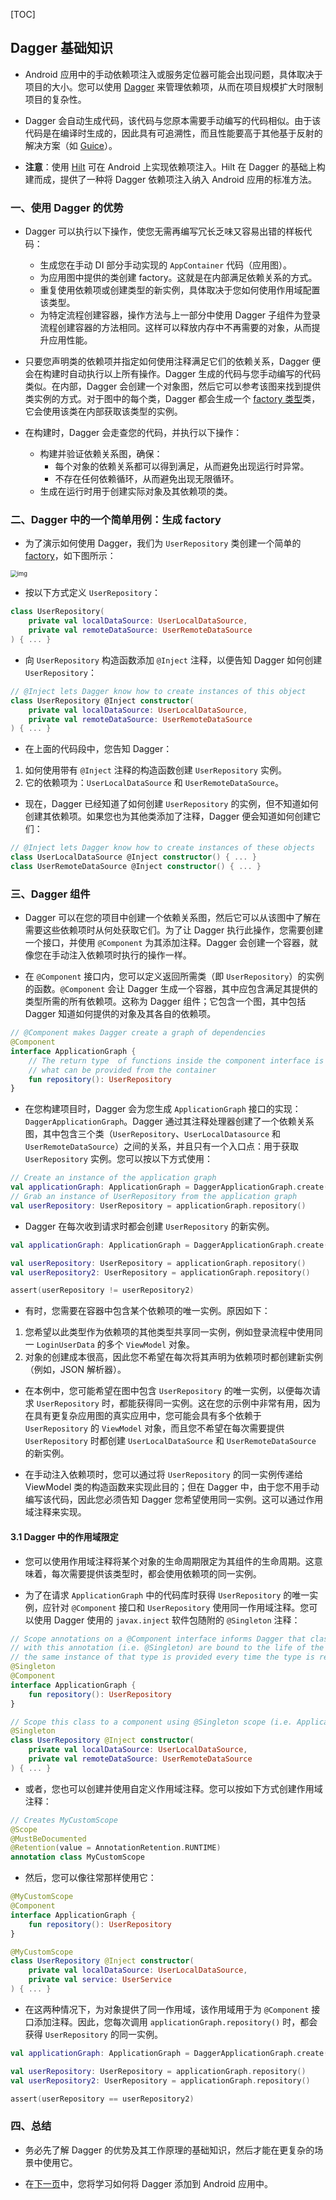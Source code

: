 [TOC]

## Dagger 基础知识

* Android 应用中的手动依赖项注入或服务定位器可能会出现问题，具体取决于项目的大小。您可以使用 [Dagger](https://dagger.dev/) 来管理依赖项，从而在项目规模扩大时限制项目的复杂性。

* Dagger 会自动生成代码，该代码与您原本需要手动编写的代码相似。由于该代码是在编译时生成的，因此具有可追溯性，而且性能要高于其他基于反射的解决方案（如 [Guice](https://en.wikipedia.org/wiki/Google_Guice)）。

* **注意**：使用 [Hilt](https://developer.android.google.cn/training/dependency-injection/hilt-android?hl=zh_cn) 可在 Android 上实现依赖项注入。Hilt 在 Dagger 的基础上构建而成，提供了一种将 Dagger 依赖项注入纳入 Android 应用的标准方法。

### 一、使用 Dagger 的优势

* Dagger 可以执行以下操作，使您无需再编写冗长乏味又容易出错的样板代码：
  * 生成您在手动 DI 部分手动实现的 `AppContainer` 代码（应用图）。
  * 为应用图中提供的类创建 factory。这就是在内部满足依赖关系的方式。
  * 重复使用依赖项或创建类型的新实例，具体取决于您如何使用作用域配置该类型。
  * 为特定流程创建容器，操作方法与上一部分中使用 Dagger 子组件为登录流程创建容器的方法相同。这样可以释放内存中不再需要的对象，从而提升应用性能。

* 只要您声明类的依赖项并指定如何使用注释满足它们的依赖关系，Dagger 便会在构建时自动执行以上所有操作。Dagger 生成的代码与您手动编写的代码类似。在内部，Dagger 会创建一个对象图，然后它可以参考该图来找到提供类实例的方式。对于图中的每个类，Dagger 都会生成一个 [factory 类型](https://en.wikipedia.org/wiki/Factory_method_pattern)类，它会使用该类在内部获取该类型的实例。

* 在构建时，Dagger 会走查您的代码，并执行以下操作：
  * 构建并验证依赖关系图，确保：
    - 每个对象的依赖关系都可以得到满足，从而避免出现运行时异常。
    - 不存在任何依赖循环，从而避免出现无限循环。
  - 生成在运行时用于创建实际对象及其依赖项的类。

### 二、Dagger 中的一个简单用例：生成 factory

* 为了演示如何使用 Dagger，我们为 `UserRepository` 类创建一个简单的 [factory](https://en.wikipedia.org/wiki/Factory_method_pattern)，如下图所示：

<img src="https://developer.android.google.cn/images/training/dependency-injection/3-factory-diagram.png?hl=zh_cn" alt="img" style="zoom:67%;" />

* 按以下方式定义 `UserRepository`：

```kotlin
class UserRepository(
    private val localDataSource: UserLocalDataSource,
    private val remoteDataSource: UserRemoteDataSource
) { ... }
```

* 向 `UserRepository` 构造函数添加 `@Inject` 注释，以便告知 Dagger 如何创建 `UserRepository`：

```kotlin
// @Inject lets Dagger know how to create instances of this object
class UserRepository @Inject constructor(
    private val localDataSource: UserLocalDataSource,
    private val remoteDataSource: UserRemoteDataSource
) { ... }
```

* 在上面的代码段中，您告知 Dagger：

1. 如何使用带有 `@Inject` 注释的构造函数创建 `UserRepository` 实例。
2. 它的依赖项为：`UserLocalDataSource` 和 `UserRemoteDataSource`。

* 现在，Dagger 已经知道了如何创建 `UserRepository` 的实例，但不知道如何创建其依赖项。如果您也为其他类添加了注释，Dagger 便会知道如何创建它们：

```kotlin
// @Inject lets Dagger know how to create instances of these objects
class UserLocalDataSource @Inject constructor() { ... }
class UserRemoteDataSource @Inject constructor() { ... }
```

### 三、Dagger 组件

* Dagger 可以在您的项目中创建一个依赖关系图，然后它可以从该图中了解在需要这些依赖项时从何处获取它们。为了让 Dagger 执行此操作，您需要创建一个接口，并使用 `@Component` 为其添加注释。Dagger 会创建一个容器，就像您在手动注入依赖项时执行的操作一样。

* 在 `@Component` 接口内，您可以定义返回所需类（即 `UserRepository`）的实例的函数。`@Component` 会让 Dagger 生成一个容器，其中应包含满足其提供的类型所需的所有依赖项。这称为 Dagger 组件；它包含一个图，其中包括 Dagger 知道如何提供的对象及其各自的依赖项。

```kotlin
// @Component makes Dagger create a graph of dependencies
@Component
interface ApplicationGraph {
    // The return type  of functions inside the component interface is
    // what can be provided from the container
    fun repository(): UserRepository
}
```

* 在您构建项目时，Dagger 会为您生成 `ApplicationGraph` 接口的实现：`DaggerApplicationGraph`。Dagger 通过其注释处理器创建了一个依赖关系图，其中包含三个类（`UserRepository`、`UserLocalDatasource` 和 `UserRemoteDataSource`）之间的关系，并且只有一个入口点：用于获取 `UserRepository` 实例。您可以按以下方式使用：

```kotlin
// Create an instance of the application graph
val applicationGraph: ApplicationGraph = DaggerApplicationGraph.create()
// Grab an instance of UserRepository from the application graph
val userRepository: UserRepository = applicationGraph.repository()
```

* Dagger 在每次收到请求时都会创建 `UserRepository` 的新实例。

```kotlin
val applicationGraph: ApplicationGraph = DaggerApplicationGraph.create()

val userRepository: UserRepository = applicationGraph.repository()
val userRepository2: UserRepository = applicationGraph.repository()

assert(userRepository != userRepository2)
```

* 有时，您需要在容器中包含某个依赖项的唯一实例。原因如下：

1. 您希望以此类型作为依赖项的其他类型共享同一实例，例如登录流程中使用同一 `LoginUserData` 的多个 `ViewModel` 对象。
2. 对象的创建成本很高，因此您不希望在每次将其声明为依赖项时都创建新实例（例如，JSON 解析器）。

* 在本例中，您可能希望在图中包含 `UserRepository` 的唯一实例，以便每次请求 `UserRepository` 时，都能获得同一实例。这在您的示例中非常有用，因为在具有更复杂应用图的真实应用中，您可能会具有多个依赖于 `UserRepository` 的 `ViewModel` 对象，而且您不希望在每次需要提供 `UserRepository` 时都创建 `UserLocalDataSource` 和 `UserRemoteDataSource` 的新实例。

* 在手动注入依赖项时，您可以通过将 `UserRepository` 的同一实例传递给 ViewModel 类的构造函数来实现此目的；但在 Dagger 中，由于您不用手动编写该代码，因此您必须告知 Dagger 您希望使用同一实例。这可以通过作用域注释来实现。

#### 3.1 Dagger 中的作用域限定

* 您可以使用作用域注释将某个对象的生命周期限定为其组件的生命周期。这意味着，每次需要提供该类型时，都会使用依赖项的同一实例。

* 为了在请求 `ApplicationGraph` 中的代码库时获得 `UserRepository` 的唯一实例，应针对 `@Component` 接口和 `UserRepository` 使用同一作用域注释。您可以使用 Dagger 使用的 `javax.inject` 软件包随附的 `@Singleton` 注释：

```kotlin
// Scope annotations on a @Component interface informs Dagger that classes annotated
// with this annotation (i.e. @Singleton) are bound to the life of the graph and so
// the same instance of that type is provided every time the type is requested.
@Singleton
@Component
interface ApplicationGraph {
    fun repository(): UserRepository
}

// Scope this class to a component using @Singleton scope (i.e. ApplicationGraph)
@Singleton
class UserRepository @Inject constructor(
    private val localDataSource: UserLocalDataSource,
    private val remoteDataSource: UserRemoteDataSource
) { ... }
```

* 或者，您也可以创建并使用自定义作用域注释。您可以按如下方式创建作用域注释：

```kotlin
// Creates MyCustomScope
@Scope
@MustBeDocumented
@Retention(value = AnnotationRetention.RUNTIME)
annotation class MyCustomScope
```

* 然后，您可以像往常那样使用它：

```kotlin
@MyCustomScope
@Component
interface ApplicationGraph {
    fun repository(): UserRepository
}

@MyCustomScope
class UserRepository @Inject constructor(
    private val localDataSource: UserLocalDataSource,
    private val service: UserService
) { ... }
```

* 在这两种情况下，为对象提供了同一作用域，该作用域用于为 `@Component` 接口添加注释。因此，您每次调用 `applicationGraph.repository()` 时，都会获得 `UserRepository` 的同一实例。

```kotlin
val applicationGraph: ApplicationGraph = DaggerApplicationGraph.create()

val userRepository: UserRepository = applicationGraph.repository()
val userRepository2: UserRepository = applicationGraph.repository()

assert(userRepository == userRepository2)
```

### 四、总结

* 务必先了解 Dagger 的优势及其工作原理的基础知识，然后才能在更复杂的场景中使用它。

* 在[下一页](https://developer.android.google.cn/training/dependency-injection/dagger-android?hl=zh_cn)中，您将学习如何将 Dagger 添加到 Android 应用中。